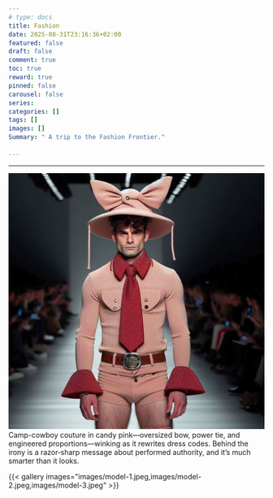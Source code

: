 ```yaml
---
# type: docs 
title: Fashion
date: 2025-08-31T23:16:36+02:00
featured: false
draft: false
comment: true
toc: true
reward: true
pinned: false
carousel: false
series:
categories: []
tags: []
images: []
Summary: " A trip to the Fashion Frontier."

---
```



<!--more-->

<hr>

![](images/model-2.jpeg)
Camp-cowboy couture in candy pink—oversized bow, power tie, and engineered proportions—winking as it rewrites dress codes. Behind the irony is a razor‑sharp message about performed authority, and it’s much smarter than it looks.



{{< gallery images="images/model-1.jpeg,images/model-2.jpeg,images/model-3.jpeg" >}}